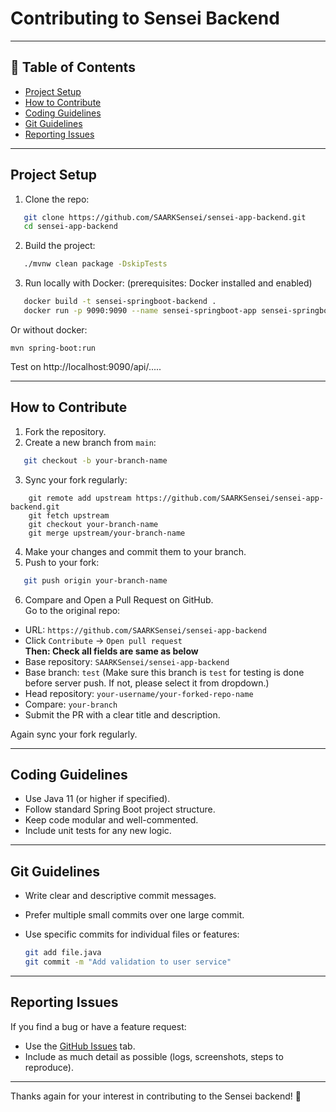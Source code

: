 # Contributing to Sensei Backend
---

## 📌 Table of Contents

- [Project Setup](#project-setup)
- [How to Contribute](#how-to-contribute)
- [Coding Guidelines](#coding-guidelines)
- [Git Guidelines](#git-guidelines)
- [Reporting Issues](#reporting-issues)

---

## Project Setup

1. Clone the repo:
```sh
   git clone https://github.com/SAARKSensei/sensei-app-backend.git
   cd sensei-app-backend
```

2. Build the project:
```sh
   ./mvnw clean package -DskipTests
```

3. Run locally with Docker:
   (prerequisites: Docker installed and enabled)
```sh
   docker build -t sensei-springboot-backend .
   docker run -p 9090:9090 --name sensei-springboot-app sensei-springboot-backend
```
Or without docker:
```shell
mvn spring-boot:run
```
Test on http://localhost:9090/api/.....

---

## How to Contribute

1. Fork the repository.
2. Create a new branch from `main`:

```sh
   git checkout -b your-branch-name
```

3. Sync your fork regularly:
```shell
    git remote add upstream https://github.com/SAARKSensei/sensei-app-backend.git
    git fetch upstream
    git checkout your-branch-name
    git merge upstream/your-branch-name
```

4. Make your changes and commit them to your branch.
5. Push to your fork:

```sh
   git push origin your-branch-name
```

6. Compare and Open a Pull Request on GitHub.\
Go to the original repo: 
- URL: `https://github.com/SAARKSensei/sensei-app-backend`
- Click `Contribute` → `Open pull request` \
**Then: Check all fields are same as below**
- Base repository: `SAARKSensei/sensei-app-backend`
- Base branch: `test` (Make sure this branch is `test` for testing is done before server push. If not, please select it from dropdown.)
- Head repository: `your-username/your-forked-repo-name`
- Compare: `your-branch`
- Submit the PR with a clear title and description.

Again sync your fork regularly.

---

## Coding Guidelines

- Use Java 11 (or higher if specified).
- Follow standard Spring Boot project structure.
- Keep code modular and well-commented.
- Include unit tests for any new logic.

---

## Git Guidelines

- Write clear and descriptive commit messages.
- Prefer multiple small commits over one large commit.
- Use specific commits for individual files or features:

  ```sh
  git add file.java
  git commit -m "Add validation to user service"
  ```

---

## Reporting Issues

If you find a bug or have a feature request:

- Use the [GitHub Issues](https://github.com/SAARKSensei/sensei-app-backend/issues) tab.
- Include as much detail as possible (logs, screenshots, steps to reproduce).

---

Thanks again for your interest in contributing to the Sensei backend! 🙌

